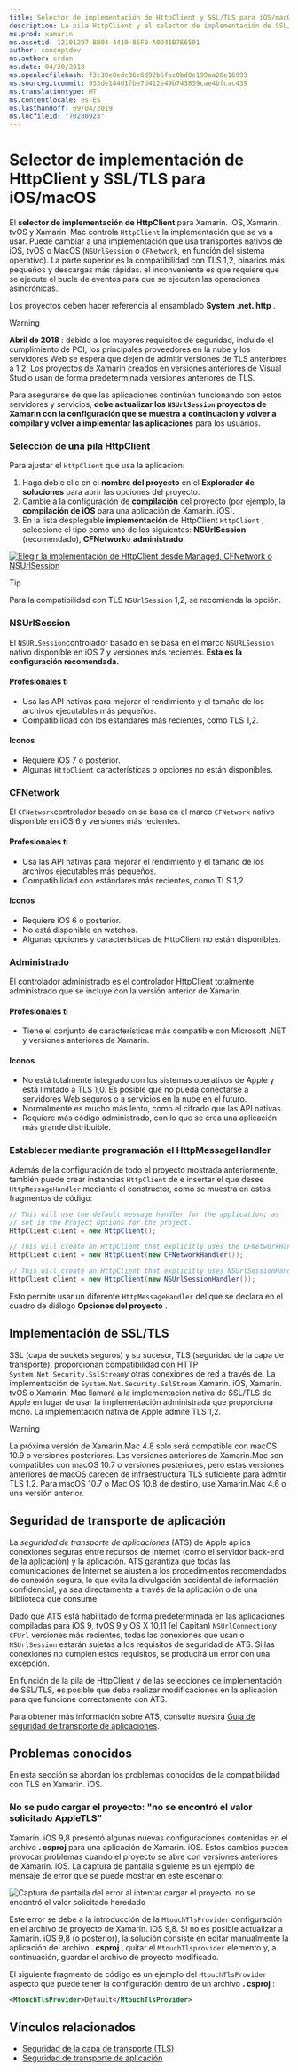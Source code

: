 ```yaml
---
title: Selector de implementación de HttpClient y SSL/TLS para iOS/macOS
description: La pila HttpClient y el selector de implementación de SSL/TLS determinan la implementación de HttpClient y SSL/TLS que usará la aplicación de Xamarin iOS, tvOS o macOS.
ms.prod: xamarin
ms.assetid: 12101297-BB04-4410-85F0-A0D41B7E6591
author: conceptdev
ms.author: crdun
ms.date: 04/20/2018
ms.openlocfilehash: f3c30e8edc36c6d92b6fac0bd0e199aa26e16993
ms.sourcegitcommit: 933de144d1fbe7d412e49b743839cae4bfcac439
ms.translationtype: MT
ms.contentlocale: es-ES
ms.lasthandoff: 09/04/2019
ms.locfileid: "70280923"
---
```

# <a name="httpclient-and-ssltls-implementation-selector-for-iosmacos"></a>Selector de implementación de HttpClient y SSL/TLS para iOS/macOS

El **selector de implementación de HttpClient** para Xamarin. iOS, Xamarin. tvOS y Xamarin. Mac controla `HttpClient` la implementación que se va a usar. Puede cambiar a una implementación que usa transportes nativos de iOS, tvOS o MacOS (`NSUrlSession` o `CFNetwork`, en función del sistema operativo). La parte superior es la compatibilidad con TLS 1,2, binarios más pequeños y descargas más rápidas. el inconveniente es que requiere que se ejecute el bucle de eventos para que se ejecuten las operaciones asincrónicas.

Los proyectos deben hacer referencia al ensamblado **System .net. http** .

> [!WARNING]
> **Abril de 2018** : debido a los mayores requisitos de seguridad, incluido el cumplimiento de PCI, los principales proveedores en la nube y los servidores Web se espera que dejen de admitir versiones de TLS anteriores a 1,2. Los proyectos de Xamarin creados en versiones anteriores de Visual Studio usan de forma predeterminada versiones anteriores de TLS.
>
> Para asegurarse de que las aplicaciones continúan funcionando con estos servidores y servicios, **debe actualizar los `NSUrlSession` proyectos de Xamarin con la configuración que se muestra a continuación y volver a compilar y volver a implementar las aplicaciones** para los usuarios.

### <a name="selecting-an-httpclient-stack"></a>Selección de una pila HttpClient

Para ajustar el `HttpClient` que usa la aplicación:

1. Haga doble clic en el **nombre del proyecto** en el **Explorador de soluciones** para abrir las opciones del proyecto.
2. Cambie a la configuración de **compilación** del proyecto (por ejemplo, la **compilación de iOS** para una aplicación de Xamarin. iOS).
3. En la lista desplegable **implementación** de HttpClient `HttpClient` , seleccione el tipo como uno de los siguientes: **NSUrlSession** (recomendado), **CFNetwork**o **administrado**.

[![Elegir la implementación de HttpClient desde Managed, CFNetwork o NSUrlSession](http-stack-images/http-xs-sml.png)](http-stack-images/http-xs.png#lightbox)

> [!TIP]
> Para la compatibilidad con TLS `NSUrlSession` 1,2, se recomienda la opción.

### <a name="nsurlsession"></a>NSUrlSession

El `NSURLSession`controlador basado en se basa en el marco `NSURLSession` nativo disponible en iOS 7 y versiones más recientes. 
**Esta es la configuración recomendada.**

#### <a name="pros"></a>Profesionales ti

- Usa las API nativas para mejorar el rendimiento y el tamaño de los archivos ejecutables más pequeños.
- Compatibilidad con los estándares más recientes, como TLS 1,2.

#### <a name="cons"></a>Iconos

- Requiere iOS 7 o posterior.
- Algunas `HttpClient` características o opciones no están disponibles.

### <a name="cfnetwork"></a>CFNetwork

El `CFNetwork`controlador basado en se basa en el marco `CFNetwork` nativo disponible en iOS 6 y versiones más recientes.

#### <a name="pros"></a>Profesionales ti

- Usa las API nativas para mejorar el rendimiento y el tamaño de los archivos ejecutables más pequeños.
- Compatibilidad con estándares más recientes, como TLS 1,2.

#### <a name="cons"></a>Iconos

- Requiere iOS 6 o posterior.
- No está disponible en watchos.
- Algunas opciones y características de HttpClient no están disponibles.

### <a name="managed"></a>Administrado

El controlador administrado es el controlador HttpClient totalmente administrado que se incluye con la versión anterior de Xamarin.

#### <a name="pros"></a>Profesionales ti

- Tiene el conjunto de características más compatible con Microsoft .NET y versiones anteriores de Xamarin.

#### <a name="cons"></a>Iconos

- No está totalmente integrado con los sistemas operativos de Apple y está limitado a TLS 1,0. Es posible que no pueda conectarse a servidores Web seguros o a servicios en la nube en el futuro.
- Normalmente es mucho más lento, como el cifrado que las API nativas.
- Requiere más código administrado, con lo que se crea una aplicación más grande distribuible.

### <a name="programmatically-setting-the-httpmessagehandler"></a>Establecer mediante programación el HttpMessageHandler

Además de la configuración de todo el proyecto mostrada anteriormente, también puede crear instancias `HttpClient` de e insertar el que desee `HttpMessageHandler` mediante el constructor, como se muestra en estos fragmentos de código:

```csharp
// This will use the default message handler for the application; as
// set in the Project Options for the project.
HttpClient client = new HttpClient();

// This will create an HttpClient that explicitly uses the CFNetworkHandler
HttpClient client = new HttpClient(new CFNetworkHandler());

// This will create an HttpClient that explicitly uses NSUrlSessionHandler
HttpClient client = new HttpClient(new NSUrlSessionHandler());
```

Esto permite usar un diferente `HttpMessageHandler` del que se declara en el cuadro de diálogo **Opciones del proyecto** .

## <a name="ssltls-implementation"></a>Implementación de SSL/TLS

SSL (capa de sockets seguros) y su sucesor, TLS (seguridad de la capa de transporte), proporcionan compatibilidad con HTTP `System.Net.Security.SslStream`y otras conexiones de red a través de. La implementación de `System.Net.Security.SslStream` Xamarin. iOS, Xamarin. tvOS o Xamarin. Mac llamará a la implementación nativa de SSL/TLS de Apple en lugar de usar la implementación administrada que proporciona mono. La implementación nativa de Apple admite TLS 1,2.

> [!WARNING]
> La próxima versión de Xamarin.Mac 4.8 solo será compatible con macOS 10.9 o versiones posteriores.
> Las versiones anteriores de Xamarin.Mac son compatibles con macOS 10.7 o versiones posteriores, pero estas versiones anteriores de macOS carecen de infraestructura TLS suficiente para admitir TLS 1.2. Para macOS 10.7 o Mac OS 10.8 de destino, use Xamarin.Mac 4.6 o una versión anterior.

## <a name="app-transport-security"></a>Seguridad de transporte de aplicación

La _seguridad de transporte de aplicaciones_ (ATS) de Apple aplica conexiones seguras entre recursos de Internet (como el servidor back-end de la aplicación) y la aplicación. ATS garantiza que todas las comunicaciones de Internet se ajusten a los procedimientos recomendados de conexión segura, lo que evita la divulgación accidental de información confidencial, ya sea directamente a través de la aplicación o de una biblioteca que consume.

Dado que ATS está habilitado de forma predeterminada en las aplicaciones compiladas para iOS 9, tvOS 9 y OS X 10,11 (el Capitan) `NSUrlConnection`y `CFUrl` versiones más recientes, todas las conexiones que usan o `NSUrlSession` estarán sujetas a los requisitos de seguridad de ATS. Si las conexiones no cumplen estos requisitos, se producirá un error con una excepción.

En función de la pila de HttpClient y de las selecciones de implementación de SSL/TLS, es posible que deba realizar modificaciones en la aplicación para que funcione correctamente con ATS.

Para obtener más información sobre ATS, consulte nuestra [Guía de seguridad de transporte de aplicaciones](~/ios/app-fundamentals/ats.md).

## <a name="known-issues"></a>Problemas conocidos

En esta sección se abordan los problemas conocidos de la compatibilidad con TLS en Xamarin. iOS.

### <a name="project-failed-to-load-with-error-requested-value-appletls-wasnt-found"></a>No se pudo cargar el proyecto: "no se encontró el valor solicitado AppleTLS"

Xamarin. iOS 9,8 presentó algunas nuevas configuraciones contenidas en el archivo **. csproj** para una aplicación de Xamarin. iOS. Estos cambios pueden provocar problemas cuando el proyecto se abre con versiones anteriores de Xamarin. iOS. La captura de pantalla siguiente es un ejemplo del mensaje de error que se puede mostrar en este escenario:

![Captura de pantalla del error al intentar cargar el proyecto. no se encontró el valor solicitado heredado](http-stack-images/tlserror-xs.png)

Este error se debe a la introducción de la `MtouchTlsProvider` configuración en el archivo de proyecto de Xamarin. iOS 9,8. Si no es posible actualizar a Xamarin. iOS 9,8 (o posterior), la solución consiste en editar manualmente la aplicación del archivo **. csproj** , quitar el `MtouchTlsprovider` elemento y, a continuación, guardar el archivo de proyecto modificado.

El siguiente fragmento de código es un ejemplo del `MtouchTlsProvider` aspecto que puede tener la configuración dentro de un archivo **. csproj** :

```xml
<MtouchTlsProvider>Default</MtouchTlsProvider>
```

## <a name="related-links"></a>Vínculos relacionados

- [Seguridad de la capa de transporte (TLS)](~/cross-platform/app-fundamentals/transport-layer-security.md)
- [Seguridad de transporte de aplicación](~/ios/app-fundamentals/ats.md)
